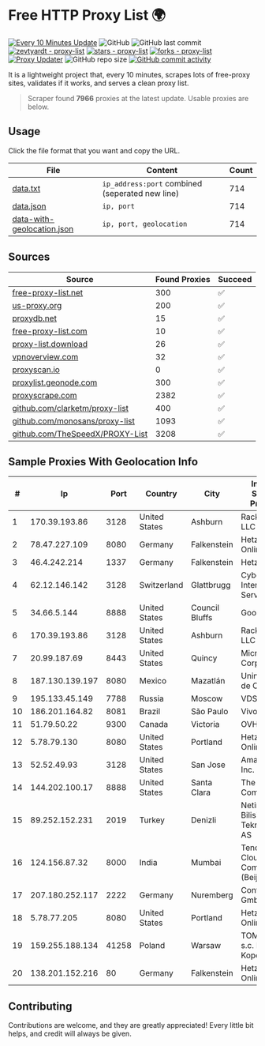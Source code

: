 
# Free HTTP Proxy List 🌍

[![Every 10 Minutes Update](https://github.com/mertguvencli/http-proxy-list/actions/workflows/main.yml/badge.svg?branch=main)](https://github.com/mertguvencli/http-proxy-list/actions/workflows/main.yml)
![GitHub](https://img.shields.io/github/license/mertguvencli/http-proxy-list)
![GitHub last commit](https://img.shields.io/github/last-commit/mertguvencli/http-proxy-list)
[![zevtyardt - proxy-list](https://img.shields.io/static/v1?label=zevtyardt&message=proxy-list&color=blue&logo=github)](https://github.com/zevtyardt/proxy-list "Go to GitHub repo")
[![stars - proxy-list](https://img.shields.io/github/stars/zevtyardt/proxy-list?style=social)](https://github.com/zevtyardt/proxy-list)
[![forks - proxy-list](https://img.shields.io/github/forks/zevtyardt/proxy-list?style=social)](https://github.com/zevtyardt/proxy-list)
[![Proxy Updater](https://github.com/zevtyardt/proxy-list/workflows/Proxy%20Updater/badge.svg)](https://github.com/zevtyardt/proxy-list/actions?query=workflow:"Proxy+Updater")
![GitHub repo size](https://img.shields.io/github/repo-size/zevtyardt/proxy-list)
[![GitHub commit activity](https://img.shields.io/github/commit-activity/m/zevtyardt/proxy-list?logo=commits)](https://github.com/zevtyardt/proxy-list/commits/main)

It is a lightweight project that, every 10 minutes, scrapes lots of free-proxy sites, validates if it works, and serves a clean proxy list.

> Scraper found **7966** proxies at the latest update. Usable proxies are below.

## Usage

Click the file format that you want and copy the URL.

|File|Content|Count|
|----|-------|-----|
|[data.txt](https://raw.githubusercontent.com/mertguvencli/http-proxy-list/main/proxy-list/data.txt)|`ip_address:port` combined (seperated new line)|714|
|[data.json](https://raw.githubusercontent.com/mertguvencli/http-proxy-list/main/proxy-list/data.json)|`ip, port`|714|
|[data-with-geolocation.json](https://raw.githubusercontent.com/mertguvencli/http-proxy-list/main/proxy-list/data-with-geolocation.json)|`ip, port, geolocation`|714|

## Sources

|Source|Found Proxies|Succeed|
|------|-------------|-------|
|[free-proxy-list.net](https://free-proxy-list.net)|300|✅|
|[us-proxy.org](https://www.us-proxy.org)|200|✅|
|[proxydb.net](http://proxydb.net)|15|✅|
|[free-proxy-list.com](https://free-proxy-list.com/?page=&port=&type%5B%5D=http&type%5B%5D=https&up_time=0&search=Search)|10|✅|
|[proxy-list.download](https://www.proxy-list.download/HTTP)|26|✅|
|[vpnoverview.com](https://vpnoverview.com/privacy/anonymous-browsing/free-proxy-servers)|32|✅|
|[proxyscan.io](https://www.proxyscan.io)|0|✅|
|[proxylist.geonode.com](https://proxylist.geonode.com/api/proxy-list?limit=300&page=1&sort_by=lastChecked&sort_type=desc&protocols=http,https)|300|✅|
|[proxyscrape.com](https://api.proxyscrape.com/v2/?request=displayproxies&protocol=http&timeout=10000&country=all&ssl=all&anonymity=all)|2382|✅|
|[github.com/clarketm/proxy-list](https://raw.githubusercontent.com/clarketm/proxy-list/master/proxy-list-raw.txt)|400|✅|
|[github.com/monosans/proxy-list](https://raw.githubusercontent.com/monosans/proxy-list/main/proxies/http.txt)|1093|✅|
|[github.com/TheSpeedX/PROXY-List](https://raw.githubusercontent.com/TheSpeedX/PROXY-List/master/http.txt)|3208|✅|


## Sample Proxies With Geolocation Info

|#|Ip|Port|Country|City|Internet Service Provider|
|-|--|----|-------|----|-------------------------|
|1|170.39.193.86|3128|United States|Ashburn|Rackdog, LLC|
|2|78.47.227.109|8080|Germany|Falkenstein|Hetzner Online GmbH|
|3|46.4.242.214|1337|Germany|Falkenstein|Hetzner|
|4|62.12.146.142|3128|Switzerland|Glattbrugg|Cyberlink Internet Services AG|
|5|34.66.5.144|8888|United States|Council Bluffs|Google LLC|
|6|170.39.193.86|3128|United States|Ashburn|Rackdog, LLC|
|7|20.99.187.69|8443|United States|Quincy|Microsoft Corporation|
|8|187.130.139.197|8080|Mexico|Mazatlán|Uninet S.A. de C.V.|
|9|195.133.45.149|7788|Russia|Moscow|VDS|
|10|186.201.164.82|8081|Brazil|São Paulo|Vivo|
|11|51.79.50.22|9300|Canada|Victoria|OVH SAS|
|12|5.78.79.130|8080|United States|Portland|Hetzner Online GmbH|
|13|52.52.49.93|3128|United States|San Jose|Amazon.com, Inc.|
|14|144.202.100.17|8888|United States|Santa Clara|The Constant Company|
|15|89.252.152.231|2019|Turkey|Denizli|Netinternet Bilisim Teknolojileri AS|
|16|124.156.87.32|8000|India|Mumbai|Tencent Cloud Computing (Beijing) Co|
|17|207.180.252.117|2222|Germany|Nuremberg|Contabo GmbH|
|18|5.78.77.205|8080|United States|Portland|Hetzner Online GmbH|
|19|159.255.188.134|41258|Poland|Warsaw|TOM-NET s.c. Dariusz Koper|
|20|138.201.152.216|80|Germany|Falkenstein|Hetzner Online GmbH|



## Contributing

Contributions are welcome, and they are greatly appreciated! Every
little bit helps, and credit will always be given.

